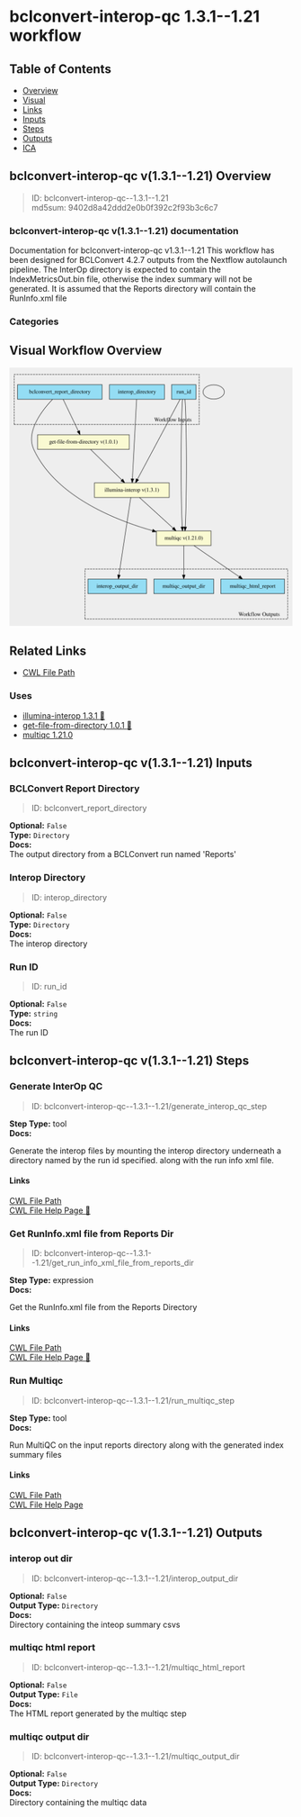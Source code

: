 
bclconvert-interop-qc 1.3.1--1.21 workflow
==========================================

## Table of Contents
  
- [Overview](#bclconvert-interop-qc-v131--121-overview)  
- [Visual](#visual-workflow-overview)  
- [Links](#related-links)  
- [Inputs](#bclconvert-interop-qc-v131--121-inputs)  
- [Steps](#bclconvert-interop-qc-v131--121-steps)  
- [Outputs](#bclconvert-interop-qc-v131--121-outputs)  
- [ICA](#ica)  


## bclconvert-interop-qc v(1.3.1--1.21) Overview



  
> ID: bclconvert-interop-qc--1.3.1--1.21  
> md5sum: 9402d8a42ddd2e0b0f392c2f93b3c6c7

### bclconvert-interop-qc v(1.3.1--1.21) documentation
  
Documentation for bclconvert-interop-qc v1.3.1--1.21
This workflow has been designed for BCLConvert 4.2.7 outputs from the Nextflow autolaunch pipeline. 
The InterOp directory is expected to contain the IndexMetricsOut.bin file, otherwise the
index summary will not be generated.
It is assumed that the Reports directory will contain the RunInfo.xml file

### Categories
  


## Visual Workflow Overview
  
[![bclconvert-interop-qc__1.3.1--1.21.svg](../../../../images/workflows/bclconvert-interop-qc/1.3.1--1.21/bclconvert-interop-qc__1.3.1--1.21.svg)](https://github.com/umccr/cwl-ica/raw/main/.github/catalogue/images/workflows/bclconvert-interop-qc/1.3.1--1.21/bclconvert-interop-qc__1.3.1--1.21.svg)
## Related Links
  
- [CWL File Path](../../../../../../workflows/bclconvert-interop-qc/1.3.1--1.21/bclconvert-interop-qc__1.3.1--1.21.cwl)  


### Uses
  
- [illumina-interop 1.3.1 :construction:](../../../tools/illumina-interop/1.3.1/illumina-interop__1.3.1.md)  
- [get-file-from-directory 1.0.1 :construction:](../../../expressions/get-file-from-directory/1.0.1/get-file-from-directory__1.0.1.md)  
- [multiqc 1.21.0](../../../tools/multiqc/1.21.0/multiqc__1.21.0.md)  

  


## bclconvert-interop-qc v(1.3.1--1.21) Inputs

### BCLConvert Report Directory



  
> ID: bclconvert_report_directory
  
**Optional:** `False`  
**Type:** `Directory`  
**Docs:**  
The output directory from a BCLConvert run named 'Reports'


### Interop Directory



  
> ID: interop_directory
  
**Optional:** `False`  
**Type:** `Directory`  
**Docs:**  
The interop directory


### Run ID



  
> ID: run_id
  
**Optional:** `False`  
**Type:** `string`  
**Docs:**  
The run ID

  


## bclconvert-interop-qc v(1.3.1--1.21) Steps

### Generate InterOp QC


  
> ID: bclconvert-interop-qc--1.3.1--1.21/generate_interop_qc_step
  
**Step Type:** tool  
**Docs:**
  
Generate the interop files by mounting the interop directory underneath a directory named by the run id specified.
along with the run info xml file.

#### Links
  
[CWL File Path](../../../../../../tools/illumina-interop/1.3.1/illumina-interop__1.3.1.cwl)  
[CWL File Help Page :construction:](../../../tools/illumina-interop/1.3.1/illumina-interop__1.3.1.md)  


### Get RunInfo.xml file from Reports Dir


  
> ID: bclconvert-interop-qc--1.3.1--1.21/get_run_info_xml_file_from_reports_dir
  
**Step Type:** expression  
**Docs:**
  
Get the RunInfo.xml file from the Reports Directory

#### Links
  
[CWL File Path](../../../../../../expressions/get-file-from-directory/1.0.1/get-file-from-directory__1.0.1.cwl)  
[CWL File Help Page :construction:](../../../expressions/get-file-from-directory/1.0.1/get-file-from-directory__1.0.1.md)  


### Run Multiqc


  
> ID: bclconvert-interop-qc--1.3.1--1.21/run_multiqc_step
  
**Step Type:** tool  
**Docs:**
  
Run MultiQC on the input reports directory along with the generated index summary files

#### Links
  
[CWL File Path](../../../../../../tools/multiqc/1.21.0/multiqc__1.21.0.cwl)  
[CWL File Help Page](../../../tools/multiqc/1.21.0/multiqc__1.21.0.md)  


## bclconvert-interop-qc v(1.3.1--1.21) Outputs

### interop out dir



  
> ID: bclconvert-interop-qc--1.3.1--1.21/interop_output_dir  

  
**Optional:** `False`  
**Output Type:** `Directory`  
**Docs:**  
Directory containing the inteop summary csvs
  


### multiqc html report



  
> ID: bclconvert-interop-qc--1.3.1--1.21/multiqc_html_report  

  
**Optional:** `False`  
**Output Type:** `File`  
**Docs:**  
The HTML report generated by the multiqc step
  


### multiqc output dir



  
> ID: bclconvert-interop-qc--1.3.1--1.21/multiqc_output_dir  

  
**Optional:** `False`  
**Output Type:** `Directory`  
**Docs:**  
Directory containing the multiqc data
  

  

